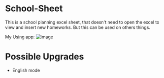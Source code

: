 # School-Sheet

This is a school planning excel sheet, that doesn't need to open the excel to view and insert new homeworks. 
But this can be used on others things.

My Using app:
![image](https://user-images.githubusercontent.com/62257920/132104041-b52d8d7e-379a-4b7e-a1f3-64c710c22e0e.png)


# Possible Upgrades
- English mode

